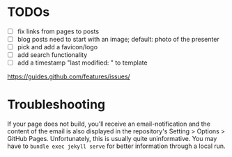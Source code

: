# TODOs

- [ ] fix links from pages to posts
- [ ] blog posts need to start with an image; default: photo of the presenter
- [ ] pick and add a favicon/logo
- [ ] add search functionality
- [ ] add a timestamp "last modified: <file-date>" to template

https://guides.github.com/features/issues/

# Troubleshooting

If your page does not build, you'll receive an email-notification and
the content of the email is also displayed in the repository's Setting >
Options > GitHub Pages. Unfortunately, this is usually quite
uninformative. You may have to `bundle exec jekyll serve` for better
information through a local run.

